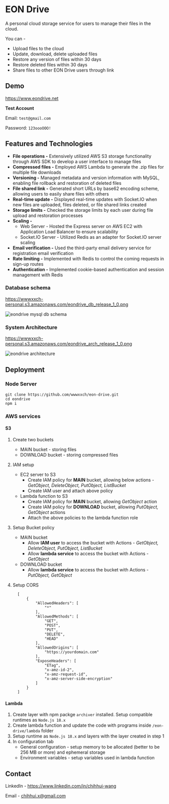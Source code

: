 # EON Drive

A personal cloud storage service for users to manage their files in the cloud.

You can -
* Upload files to the cloud
* Update, download, delete uploaded files
* Restore any version of files within 30 days
* Restore deleted files within 30 days
* Share files to other EON Drive users through link

## Demo

https://www.eondrive.net

**Test Account**

Email: `test@gmail.com`

Password: `123oooOOO!`

## Features and Technologies

* **File operations -** Extensively utilized AWS S3 storage functionality through AWS SDK to develop a user interface to manage files
* **Compressed files -** Employed AWS Lambda to generate the .zip files for multiple file downloads
* **Versioning -** Managed metadata and version information with MySQL, enabling file rollback and restoration of deleted files
* **File shared link -** Generated short URLs by base62 encoding scheme, allowing users to easily share files with others
*	**Real-time update -** Displayed real-time updates with Socket.IO when new files are uploaded, files deleted, or file shared links created
* **Storage limits -** Checked the storage limits by each user during file upload and restoration processes
*	**Scaling -**
    * Web Server - Hosted the Express server on AWS EC2 with Application Load Balancer to ensure scalability 
    * Socket.IO Server - Utilized Redis as an adapter for Socket.IO server scaling
* **Email verification -** Used the third-party email delivery service for registration email verification
* **Rate limiting -** Implemented with Redis to control the coming requests in sign-up routes
*	**Authentication -** Implemented cookie-based authentication and session management with Redis

### Database schema

<a href="https://wwwxxch-personal.s3.amazonaws.com/eondrive_db_release_1_0.png" target="_blank">https://wwwxxch-personal.s3.amazonaws.com/eondrive_db_release_1_0.png</a>

![eondrive mysql db schema](https://wwwxxch-personal.s3.amazonaws.com/eondrive_db_release_1_0.png)

### System Architecture

<a href="https://wwwxxch-personal.s3.amazonaws.com/eondrive_arch_release_1_0.png" target="_blank">https://wwwxxch-personal.s3.amazonaws.com/eondrive_arch_release_1_0.png</a>

![eondrive architecture](https://wwwxxch-personal.s3.amazonaws.com/eondrive_arch_release_1_0.png)

## Deployment

### Node Server

```
git clone https://github.com/wwwxxch/eon-drive.git
cd eondrive
npm i
```

### AWS services

#### S3
1. Create two buckets
    * MAIN bucket - storing files
    * DOWNLOAD bucket - storing compressed files
2. IAM setup
    * EC2 server to S3
        * Create IAM policy for **MAIN** bucket, allowing below actions - *GetObject, DeleteObject, PutObject, ListBucket*
        * Create IAM user and attach above policy
    * Lambda function to S3
        * Create IAM policy for **MAIN** bucket, allowing *GetObject* action
        * Create IAM policy for **DOWNLOAD** bucket, allowing *PutObject, GetObject* actions
        * Attach the above policies to the lambda function role
    
3. Setup Bucket policy
    * MAIN bucket
        * Allow **IAM user** to access the bucket with Actions - *GetObject, DeleteObject, PutObject, ListBucket*
        * Allow **lambda service** to access the bucket with Actions - *GetObject*
    * DOWNLOAD bucket
        * Allow **lambda service** to access the bucket with Actions - *PutObject, GetObject*
4. Setup CORS
    ```
      [
          {
              "AllowedHeaders": [
                  "*"
              ],
              "AllowedMethods": [
                  "GET",
                  "POST",
                  "PUT",
                  "DELETE",
                  "HEAD"
              ],
              "AllowedOrigins": [
                  "https://yourdomain.com"
              ],
              "ExposeHeaders": [
                  "ETag",
                  "x-amz-id-2",
                  "x-amz-request-id",
                  "x-amz-server-side-encryption"
              ]
          }
      ]
    ```

#### Lambda
1. Create layer with npm packge `archiver` installed. Setup compatible runtimes as `Node.js 18.x`
2. Create lambda function and update the code with programs inside `/eon-drive/lambda` folder
3. Setup runtime as `Node.js 18.x` and layers with the layer created in step 1
4. In configuration tab
    * General configuration - setup memory to be allocated (better to be 256 MB or more) and ephemeral storage
    * Environment variables - setup variables used in lambda function


## Contact
LinkedIn - https://www.linkedin.com/in/chihhui-wang

Email - chihhui.x@gmail.com
